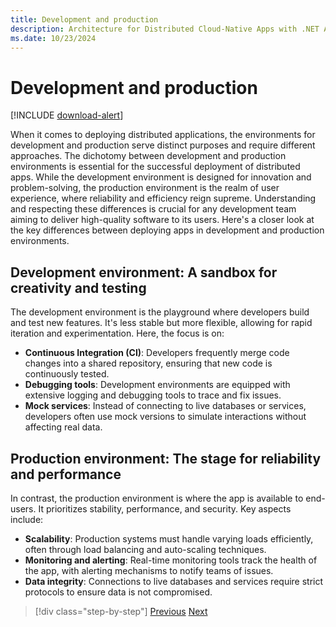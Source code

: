 ```yaml
---
title: Development and production
description: Architecture for Distributed Cloud-Native Apps with .NET Aspire & Containers | Development and production
ms.date: 10/23/2024
---
```


# Development and production

[!INCLUDE [download-alert](../includes/download-alert.md)]

When it comes to deploying distributed applications, the environments for development and production serve distinct purposes and require different approaches. The dichotomy between development and production environments is essential for the successful deployment of distributed apps. While the development environment is designed for innovation and problem-solving, the production environment is the realm of user experience, where reliability and efficiency reign supreme. Understanding and respecting these differences is crucial for any development team aiming to deliver high-quality software to its users. Here's a closer look at the key differences between deploying apps in development and production environments.

## Development environment: A sandbox for creativity and testing

The development environment is the playground where developers build and test new features. It's less stable but more flexible, allowing for rapid iteration and experimentation. Here, the focus is on:

- **Continuous Integration (CI)**: Developers frequently merge code changes into a shared repository, ensuring that new code is continuously tested.
- **Debugging tools**: Development environments are equipped with extensive logging and debugging tools to trace and fix issues.
- **Mock services**: Instead of connecting to live databases or services, developers often use mock versions to simulate interactions without affecting real data.

## Production environment: The stage for reliability and performance

In contrast, the production environment is where the app is available to end-users. It prioritizes stability, performance, and security. Key aspects include:

- **Scalability**: Production systems must handle varying loads efficiently, often through load balancing and auto-scaling techniques.
- **Monitoring and alerting**: Real-time monitoring tools track the health of the app, with alerting mechanisms to notify teams of issues.
- **Data integrity**: Connections to live databases and services require strict protocols to ensure data is not compromised.

>[!div class="step-by-step"]
>[Previous](how-deployment-affects-your-architecture.md)
>[Next](deploy-with-dotnet-aspire.md)
